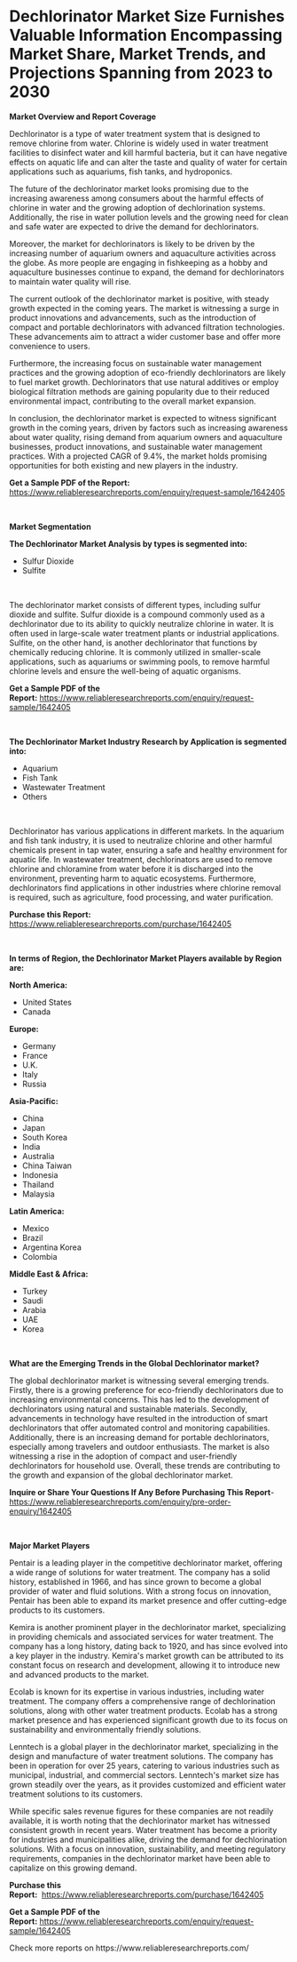 <p><h1>Dechlorinator Market Size Furnishes Valuable Information Encompassing Market Share, Market Trends, and Projections Spanning from 2023 to 2030</h1></p><p><strong>Market Overview and Report Coverage</strong></p>
<p><p>Dechlorinator is a type of water treatment system that is designed to remove chlorine from water. Chlorine is widely used in water treatment facilities to disinfect water and kill harmful bacteria, but it can have negative effects on aquatic life and can alter the taste and quality of water for certain applications such as aquariums, fish tanks, and hydroponics.</p><p>The future of the dechlorinator market looks promising due to the increasing awareness among consumers about the harmful effects of chlorine in water and the growing adoption of dechlorination systems. Additionally, the rise in water pollution levels and the growing need for clean and safe water are expected to drive the demand for dechlorinators.</p><p>Moreover, the market for dechlorinators is likely to be driven by the increasing number of aquarium owners and aquaculture activities across the globe. As more people are engaging in fishkeeping as a hobby and aquaculture businesses continue to expand, the demand for dechlorinators to maintain water quality will rise.</p><p>The current outlook of the dechlorinator market is positive, with steady growth expected in the coming years. The market is witnessing a surge in product innovations and advancements, such as the introduction of compact and portable dechlorinators with advanced filtration technologies. These advancements aim to attract a wider customer base and offer more convenience to users.</p><p>Furthermore, the increasing focus on sustainable water management practices and the growing adoption of eco-friendly dechlorinators are likely to fuel market growth. Dechlorinators that use natural additives or employ biological filtration methods are gaining popularity due to their reduced environmental impact, contributing to the overall market expansion.</p><p>In conclusion, the dechlorinator market is expected to witness significant growth in the coming years, driven by factors such as increasing awareness about water quality, rising demand from aquarium owners and aquaculture businesses, product innovations, and sustainable water management practices. With a projected CAGR of 9.4%, the market holds promising opportunities for both existing and new players in the industry.</p></p>
<p><strong>Get a Sample PDF of the Report:</strong> <a href="https://www.reliableresearchreports.com/enquiry/request-sample/1642405">https://www.reliableresearchreports.com/enquiry/request-sample/1642405</a></p>
<p>&nbsp;</p>
<p><strong>Market Segmentation</strong></p>
<p><strong>The Dechlorinator Market Analysis by types is segmented into:</strong></p>
<p><ul><li>Sulfur Dioxide</li><li>Sulfite</li></ul></p>
<p>&nbsp;</p>
<p><p>The dechlorinator market consists of different types, including sulfur dioxide and sulfite. Sulfur dioxide is a compound commonly used as a dechlorinator due to its ability to quickly neutralize chlorine in water. It is often used in large-scale water treatment plants or industrial applications. Sulfite, on the other hand, is another dechlorinator that functions by chemically reducing chlorine. It is commonly utilized in smaller-scale applications, such as aquariums or swimming pools, to remove harmful chlorine levels and ensure the well-being of aquatic organisms.</p></p>
<p><strong>Get a Sample PDF of the Report:</strong>&nbsp;<a href="https://www.reliableresearchreports.com/enquiry/request-sample/1642405">https://www.reliableresearchreports.com/enquiry/request-sample/1642405</a></p>
<p>&nbsp;</p>
<p><strong>The Dechlorinator Market Industry Research by Application is segmented into:</strong></p>
<p><ul><li>Aquarium</li><li>Fish Tank</li><li>Wastewater Treatment</li><li>Others</li></ul></p>
<p>&nbsp;</p>
<p><p>Dechlorinator has various applications in different markets. In the aquarium and fish tank industry, it is used to neutralize chlorine and other harmful chemicals present in tap water, ensuring a safe and healthy environment for aquatic life. In wastewater treatment, dechlorinators are used to remove chlorine and chloramine from water before it is discharged into the environment, preventing harm to aquatic ecosystems. Furthermore, dechlorinators find applications in other industries where chlorine removal is required, such as agriculture, food processing, and water purification.</p></p>
<p><strong>Purchase this Report:</strong>&nbsp; <a href="https://www.reliableresearchreports.com/purchase/1642405">https://www.reliableresearchreports.com/purchase/1642405</a></p>
<p>&nbsp;</p>
<p><strong>In terms of Region, the Dechlorinator Market Players available by Region are:</strong></p>
<p>
    <p> <strong> North America: </strong>
        <ul>
            <li>United States</li>
            <li>Canada</li>
        </ul>
        </p> 
    <p> <strong> Europe: </strong>
        <ul>
            <li>Germany</li>
            <li>France</li>
            <li>U.K.</li>
            <li>Italy</li>
            <li>Russia</li>
        </ul>
        </p> 
    <p> <strong> Asia-Pacific: </strong>
        <ul>
            <li>China</li>
            <li>Japan</li>
            <li>South Korea</li>
            <li>India</li>
            <li>Australia</li>
            <li>China Taiwan</li>
            <li>Indonesia</li>
            <li>Thailand</li>
            <li>Malaysia</li>
        </ul>
        </p> 
    <p> <strong> Latin America: </strong>
        <ul>
            <li>Mexico</li>
            <li>Brazil</li>
            <li>Argentina Korea</li>
            <li>Colombia</li>
        </ul>
        </p> 
    <p> <strong> Middle East & Africa: </strong>
        <ul>
            <li>Turkey</li>
            <li>Saudi</li>
            <li>Arabia</li>
            <li>UAE</li>
            <li>Korea</li>
        </ul>
    </p>
    </p>
<p>&nbsp;</p>
<p><strong>What are the Emerging Trends in the Global Dechlorinator market?</strong></p>
<p><p>The global dechlorinator market is witnessing several emerging trends. Firstly, there is a growing preference for eco-friendly dechlorinators due to increasing environmental concerns. This has led to the development of dechlorinators using natural and sustainable materials. Secondly, advancements in technology have resulted in the introduction of smart dechlorinators that offer automated control and monitoring capabilities. Additionally, there is an increasing demand for portable dechlorinators, especially among travelers and outdoor enthusiasts. The market is also witnessing a rise in the adoption of compact and user-friendly dechlorinators for household use. Overall, these trends are contributing to the growth and expansion of the global dechlorinator market.</p></p>
<p><strong>Inquire or Share Your Questions If Any Before Purchasing This Report</strong>- <a href="https://www.reliableresearchreports.com/enquiry/pre-order-enquiry/1642405">https://www.reliableresearchreports.com/enquiry/pre-order-enquiry/1642405</a></p>
<p>&nbsp;</p>
<p><strong>Major Market Players</strong></p>
<p><p>Pentair is a leading player in the competitive dechlorinator market, offering a wide range of solutions for water treatment. The company has a solid history, established in 1966, and has since grown to become a global provider of water and fluid solutions. With a strong focus on innovation, Pentair has been able to expand its market presence and offer cutting-edge products to its customers.</p><p>Kemira is another prominent player in the dechlorinator market, specializing in providing chemicals and associated services for water treatment. The company has a long history, dating back to 1920, and has since evolved into a key player in the industry. Kemira's market growth can be attributed to its constant focus on research and development, allowing it to introduce new and advanced products to the market.</p><p>Ecolab is known for its expertise in various industries, including water treatment. The company offers a comprehensive range of dechlorination solutions, along with other water treatment products. Ecolab has a strong market presence and has experienced significant growth due to its focus on sustainability and environmentally friendly solutions.</p><p>Lenntech is a global player in the dechlorinator market, specializing in the design and manufacture of water treatment solutions. The company has been in operation for over 25 years, catering to various industries such as municipal, industrial, and commercial sectors. Lenntech's market size has grown steadily over the years, as it provides customized and efficient water treatment solutions to its customers.</p><p>While specific sales revenue figures for these companies are not readily available, it is worth noting that the dechlorinator market has witnessed consistent growth in recent years. Water treatment has become a priority for industries and municipalities alike, driving the demand for dechlorination solutions. With a focus on innovation, sustainability, and meeting regulatory requirements, companies in the dechlorinator market have been able to capitalize on this growing demand.</p></p>
<p><strong>Purchase this Report:</strong>&nbsp;&nbsp;<a href="https://www.reliableresearchreports.com/purchase/1642405">https://www.reliableresearchreports.com/purchase/1642405</a></p>
<p></p>
<p><strong>Get a Sample PDF of the Report:</strong>&nbsp;<a href="https://www.reliableresearchreports.com/enquiry/request-sample/1642405">https://www.reliableresearchreports.com/enquiry/request-sample/1642405</a></p>
<p>Check more reports on https://www.reliableresearchreports.com/</p>